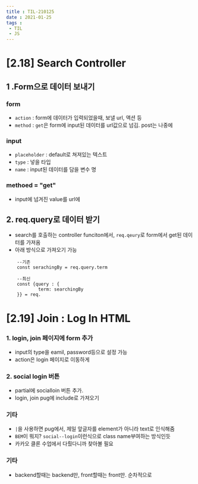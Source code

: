 ```yaml
---
title : TIL-210125
date : 2021-01-25
tags :
 - TIL
 - JS
---
```


# [2.18] Search Controller 

## 1 .Form으로 데이터 보내기
### form
* `action` : form에 데이터가 입력되었을때, 보낼 url, 액션 등
* `method` : `get`은 form에 input된 데이터를 url값으로 넘김. post는 나중에

### input
* `placeholder` : default로 쳐져있는 텍스트
* `type` : 넣을 타입
* `name` : input된 데이터를 담을 변수 명

### methoed = "get"
* input에 넘겨진 value를 url에 


## 2. req.query로 데이터 받기
* search를 호출하는 controller funciton에서, `req.qeury`로 form에서 get된 데이터를 가져옴
* 아래 방식으로 가져오기 가능
```
    --기존
    const serachingBy = req.query.term

    --최신
    const {query : {
            term: searchingBy
    }} = req.

```

# [2.19] Join : Log In HTML

### 1. login, join 페이지에 form 추가
* input의 type을 eamil, password등으로 설정 가능
* action은 login 페이지로 이동하게

### 2. social login 버튼
* partial에 socialloin 버튼 추가. 
* login, join pug에 include로 가져오기

### 기타
* `|`을 사용하면 pug에서, 제일 앞글자를 element가 아니라 text로 인식해줌
* `BEM`이 뭐지? `social--login`이런식으로 class name부여하는 방식인듯
* 카카오 클론 수업에서 다뤘다니까 찾아볼 필요


### 기타
* backend할때는 backend만, front할때는 front만. 순차적으로